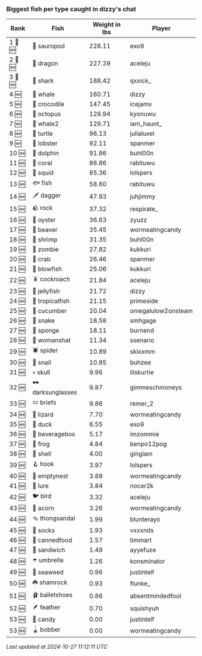 ### Biggest fish per type caught in dizzy's chat
| Rank | Fish | Weight in lbs | Player |
|------|--------|-----------|---------|
| 1 🥇 🆕 | 🦕 sauropod | 228.11 | exo9 |
| 2 🥈 🆕 | 🐉 dragon | 227.39 | aceleju |
| 3 🥉 🆕 | 🦈 shark | 188.42 | qxxick_ |
| 4 🆕 | 🐳 whale | 160.71 | dizzy |
| 5 🆕 | 🐊 crocodile | 147.45 | icejamx |
| 6 🆕 | 🐙 octopus | 129.94 | kyonuwu |
| 7 🆕 | 🐋 whale2 | 129.71 | iam_haunt_ |
| 8 🆕 | 🐢 turtle | 96.13 | julialuxel |
| 9 🆕 | 🦞 lobster | 92.11 | spanmer |
| 10 🆕 | 🐬 dolphin | 91.86 | buhl00n |
| 11 🆕 | 🪸 coral | 86.86 | rabituwu |
| 12 🆕 | 🦑 squid | 85.36 | lolspers |
| 13 🆕 | 🐟 fish | 58.60 | rabituwu |
| 14 🆕 | 🗡️ dagger | 47.93 | juhjimmy |
| 15 🆕 | 🪨 rock | 37.32 | respirate_ |
| 16 🆕 | 🦪 oyster | 36.63 | zyuzz |
| 17 🆕 | 🦫 beaver | 35.45 | wormeatingcandy |
| 18 🆕 | 🦐 shrimp | 31.35 | buhl00n |
| 19 🆕 | 🧟 zombie | 27.82 | kukkuri |
| 20 🆕 | 🦀 crab | 26.46 | spanmer |
| 21 🆕 | 🐡 blowfish | 25.06 | kukkuri |
| 22 🆕 | 🪳 cockroach | 21.84 | aceleju |
| 23 🆕 | 🪼 jellyfish | 21.72 | dizzy |
| 24 🆕 | 🐠 tropicalfish | 21.15 | primeside |
| 25 🆕 | 🥒 cucumber | 20.04 | omegalulow2onsteam |
| 26 🆕 | 🐍 snake | 18.58 | smhgage |
| 27 🆕 | 🧽 sponge | 18.11 | burnend |
| 28 🆕 | 👒 womanshat | 11.34 | ssenario |
| 29 🆕 | 🕷️ spider | 10.89 | skixxmm |
| 30 🆕 | 🐌 snail | 10.85 | buhzee |
| 31 🆕 | 💀 skull | 9.96 | lilskurtie |
| 32 🆕 | 🕶️ darksunglasses | 9.87 | gimmeschmoneys |
| 33 🆕 | 🩲 briefs | 9.86 | remer_2 |
| 34 🆕 | 🦎 lizard | 7.70 | wormeatingcandy |
| 35 🆕 | 🦆 duck | 6.55 | exo9 |
| 36 🆕 | 🧃 beveragebox | 5.17 | imzommie |
| 37 🆕 | 🐸 frog | 4.84 | benpo12pog |
| 38 🆕 | 🐚 shell | 4.00 | gingiam |
| 39 🆕 | 🪝 hook | 3.97 | lolspers |
| 40 🆕 | 🪹 emptynest | 3.88 | wormeatingcandy |
| 41 🆕 | 🎏 lure | 3.84 | nocer2k |
| 42 🆕 | 🐦 bird | 3.32 | aceleju |
| 43 🆕 | 🌰 acorn | 3.26 | wormeatingcandy |
| 44 🆕 | 🩴 thongsandal | 1.99 | blunterayo |
| 45 🆕 | 🧦 socks | 1.93 | vxxxnds |
| 46 🆕 | 🥫 cannedfood | 1.57 | timmart |
| 47 🆕 | 🥪 sandwich | 1.49 | ayyefuze |
| 48 🆕 | ☂️ umbrella | 1.26 | konsminator |
| 49 🆕 | 🌿 seaweed | 0.96 | justintelf |
| 50 🆕 | ☘️ shamrock | 0.93 | flunke_ |
| 51 🆕 | 🩰 balletshoes | 0.86 | absentmindedfool |
| 52 🆕 | 🪶 feather | 0.70 | squishyuh |
| 53 🆕 | 🍬 candy | 0.00 | justintelf |
| 53 🆕 | 🪀 bobber | 0.00 | wormeatingcandy |

_Last updated at 2024-10-27 11:12:11 UTC_